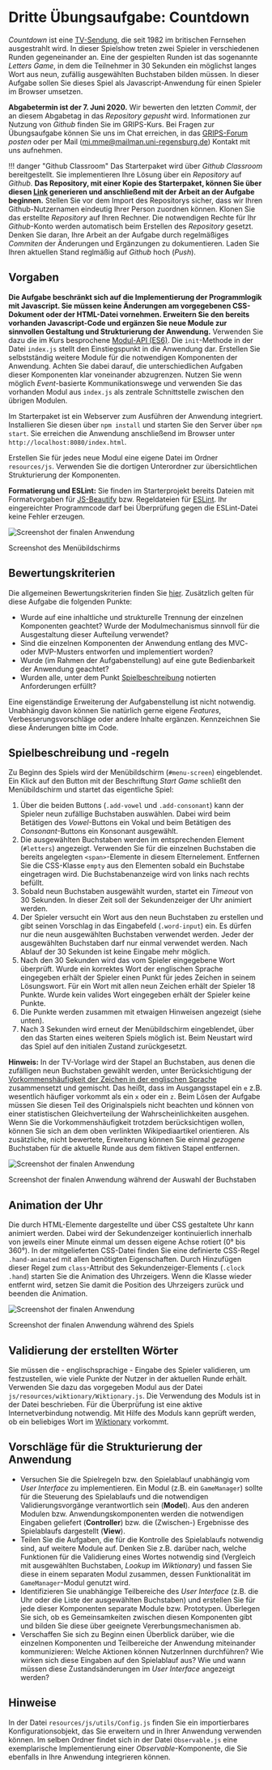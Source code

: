 # Dritte Übungsaufgabe: Countdown

*Countdown* ist eine [TV-Sendung](https://en.wikipedia.org/wiki/Countdown_(game_show)), die seit 1982 im britischen Fernsehen ausgestrahlt wird. In dieser Spielshow treten zwei Spieler in verschiedenen Runden gegeneinander an. Eine der gespielten Runden ist das sogenannte *Letters Game*, in dem die Teilnehmer in 30 Sekunden ein möglichst langes Wort aus neun, zufällig ausgewählten Buchstaben bilden müssen. In dieser Aufgabe sollen Sie dieses Spiel als Javascript-Anwendung für einen Spieler im Browser umsetzen. 

**Abgabetermin ist der 7. Juni 2020.** Wir bewerten den letzten *Commit*, der an diesem Abgabetag in das *Repository* *gepusht* wird. Informationen zur Nutzung von *Github* finden Sie im GRIPS-Kurs. Bei Fragen zur Übungsaufgabe können Sie uns im Chat erreichen, in das [GRIPS-Forum](https://elearning.uni-regensburg.de/course/view.php?id=40901) *posten* oder per Mail (mi.mme@mailman.uni-regensburg.de) Kontakt mit uns aufnehmen.

!!! danger "Github Classroom"
    Das Starterpaket wird über *Github Classroom* bereitgestellt. Sie implementieren Ihre Lösung über ein *Repository* auf *Github*. **Das Repository, mit einer Kopie des Starterpaket, können Sie über diesen [Link](https://classroom.github.com/a/C3H-gSPn) generieren und anschließend mit der Arbeit an der Aufgabe beginnen.**  Stellen Sie vor dem Import des Repositorys sicher, dass wir Ihren Github-Nutzernamen eindeutig Ihrer Person zuordnen können. Klonen Sie das erstellte *Repository*  auf Ihren Rechner. Die notwendigen Rechte für Ihr *Github*-Konto werden automatisch beim Erstellen des *Repository* gesetzt. Denken Sie daran, Ihre Arbeit an der Aufgabe durch regelmäßiges *Commiten* der Änderungen und Ergänzungen zu dokumentieren. Laden Sie Ihren aktuellen Stand reglmäßig auf *Github* hoch (*Push*). 

## Vorgaben

**Die Aufgabe beschränkt sich auf die Implementierung der Programmlogik mit Javascript. Sie müssen keine Änderungen am vorgegebenen CSS-Dokument oder der HTML-Datei vornehmen. Erweitern Sie den bereits vorhanden Javascript-Code und ergänzen Sie neue Module zur sinnvollen Gestaltung und Strukturierung der Anwendung.** Verwenden Sie dazu die im Kurs besprochene [Modul-API (ES6)](../../MME/03-Anwendungen-modularisieren/closures-and-module-pattern/#module-in-modernen-browsern-es6-module). Die `init`-Methode in der Datei `index.js` stellt den Einstiegspunkt in die Anwendung dar. Erstellen Sie selbstständig weitere Module für die notwendigen Komponenten der Anwendung. Achten Sie dabei darauf, die unterschiedlichen Aufgaben dieser Komponenten klar voneinander abzugrenzen. Nutzen Sie wenn möglich *Event*-basierte Kommunikationswege und verwenden Sie das vorhanden Modul aus `index.js` als zentrale Schnittstelle zwischen den übrigen Modulen. 

Im Starterpaket ist ein Webserver zum Ausführen der Anwendung integriert. Installieren Sie diesen über `npm install` und starten Sie den Server über `npm start`. Sie erreichen die Anwendung anschließend im Browser unter `http://localhost:8080/index.html`. 

Erstellen Sie für jedes neue Modul eine eigene Datei im Ordner `resources/js`. Verwenden Sie die dortigen Unterordner zur übersichtlichen Strukturierung der Komponenten.

**Formatierung und ESLint:** Sie finden im Starterprojekt bereits Dateien mit Formatvorgaben für [JS-Beautify](https://github.com/beautify-web/js-beautify) bzw. Regeldateien für [ESLint](http://eslint.org/). Ihr eingereichter Programmcode darf bei Überprüfung gegen die ESLint-Datei keine Fehler erzeugen. 

![Screenshot der finalen Anwendung](img/screenshot-start.png)

<div class="img-label">Screenshot des Menübildschirms</div>

## Bewertungskriterien

Die allgemeinen Bewertungskriterien finden Sie [hier](index.md). Zusätzlich gelten für diese Aufgabe die folgenden Punkte:

* Wurde auf eine inhaltliche und strukturelle Trennung der einzelnen Komponenten geachtet? Wurde der Modulmechanismus sinnvoll für die Ausgestaltung dieser Aufteilung verwendet?
* Sind die einzelnen Komponenten der Anwendung entlang des MVC- oder MVP-Musters entworfen und implementiert worden?
* Wurde (im Rahmen der Aufgabenstellung) auf eine gute Bedienbarkeit der Anwendung geachtet?
* Wurden alle, unter dem Punkt [Spielbeschreibung](#spielbeschreibung-und-regeln) notierten Anforderungen erfüllt?

Eine eigenständige Erweiterung der Aufgabenstellung ist nicht notwendig. Unabhängig davon können Sie natürlich gerne eigene *Features*, Verbesserungsvorschläge oder andere Inhalte ergänzen. Kennzeichnen Sie diese Änderungen bitte im Code.

## Spielbeschreibung und -regeln
Zu Beginn des Spiels wird der Menübildschirm (`#menu-screen`) eingeblendet. Ein Klick auf den Button mit der Beschriftung *Start Game* schließt den Menübildschirm und startet das eigentliche Spiel:

1. Über die beiden Buttons (`.add-vowel` und `.add-consonant`) kann der Spieler neun zufällige Buchstaben auswählen. Dabei wird beim Betätigen des *Vowel*-Buttons ein Vokal und beim Betätigen des *Consonant*-Buttons ein Konsonant ausgewählt.
2. Die ausgewählten Buchstaben werden im entsprechenden Element (`#letters`) angezeigt. Verwenden Sie für die einzelnen Buchstaben die bereits angelegten `<span>`-Elemente in diesem Elternelement. Entfernen Sie die CSS-Klasse `empty` aus den Elementen sobald ein Buchstabe eingetragen wird. Die Buchstabenanzeige wird von links nach rechts befüllt.
3. Sobald neun Buchstaben ausgewählt wurden, startet ein *Timeout* von 30 Sekunden. In dieser Zeit soll der Sekundenzeiger der Uhr animiert werden.
4. Der Spieler versucht ein Wort aus den neun Buchstaben zu erstellen und gibt seinen Vorschlag in das Eingabefeld (`.word-input`) ein. Es dürfen nur die neun ausgewählten Buchstaben verwendet werden. Jeder der ausgewählten Buchstaben darf nur einmal verwendet werden. Nach Ablauf der 30 Sekunden ist keine Eingabe mehr möglich.
5. Nach den 30 Sekunden wird das vom Spieler eingegebene Wort überprüft. Wurde ein korrektes Wort der englischen Sprache eingegeben erhält der Spieler einen Punkt für jedes Zeichen in seinem Lösungswort. Für ein Wort mit allen neun Zeichen erhält der Spieler 18 Punkte. Wurde kein valides Wort eingegeben erhält der Spieler keine Punkte.
6. Die Punkte werden zusammen mit etwaigen Hinweisen angezeigt (siehe unten).
7. Nach 3 Sekunden wird erneut der Menübildschirm eingeblendet, über den das Starten eines weiteren Spiels möglich ist. Beim Neustart wird das Spiel auf den initialen Zustand zurückgesetzt.

**Hinweis:** In der TV-Vorlage wird der Stapel an Buchstaben, aus denen die zufälligen neun Buchstaben gewählt werden, unter Berücksichtigung der [Vorkommenshäufigkeit der Zeichen in der englischen Sprache](https://en.wikipedia.org/wiki/Letter_frequency#Relative_frequencies_of_letters_in_the_English_language) zusammensetzt und gemischt. Das heißt, dass im Ausgangsstapel ein `e` z.B. wesentlich häufiger vorkommt als ein `x` oder ein `z`. Beim Lösen der Aufgabe müssen Sie diesen Teil des Originalspiels nicht beachten und können von einer statistischen Gleichverteilung der Wahrscheinlichkeiten ausgehen. Wenn Sie die Vorkommenshäufigkeit trotzdem berücksichtigen wollen, können Sie sich an dem oben verlinkten Wikipediaartikel orientieren. Als zusätzliche, nicht bewertete, Erweiterung können Sie einmal *gezogene* Buchstaben für die aktuelle Runde aus dem fiktiven Stapel entfernen.

![Screenshot der finalen Anwendung](img/screenshot-letter-input.png)

<div class="img-label">Screenshot der finalen Anwendung während der Auswahl der Buchstaben</div>

## Animation der Uhr
Die durch HTML-Elemente dargestellte und über CSS gestaltete Uhr kann animiert werden. Dabei wird der Sekundenzeiger kontinuierlich innerhalb von jeweils einer Minute einmal um dessen eigene Achse rotiert (0° bis 360°). In der mitgelieferten CSS-Datei finden Sie eine definierte CSS-Regel `.hand-animated` mit allen benötigten Eigenschaften. Durch Hinzufügen dieser Regel zum `class`-Attribut des Sekundenzeiger-Elements (`.clock .hand`) starten Sie die Animation des Uhrzeigers. Wenn die Klasse wieder entfernt wird, setzen Sie damit die Position des Uhrzeigers zurück und beenden die Animation.

![Screenshot der finalen Anwendung](img/screenshot-in-game.png)

<div class="img-label">Screenshot der finalen Anwendung während des Spiels</div>

## Validierung der erstellten Wörter
Sie müssen die - englischsprachige - Eingabe des Spieler validieren, um festzustellen, wie viele Punkte der Nutzer in der aktuellen Runde erhält. Verwenden Sie dazu das vorgegeben Modul aus der Datei `js/resources/wiktionary/Wiktionary.js`. Die Verwendung des Moduls ist in der Datei beschrieben. Für die Überprüfung ist eine aktive Internetverbindung notwendig. Mit Hilfe des Moduls kann geprüft werden, ob ein beliebiges Wort im [Wiktionary](https://en.wiktionary.org/wiki/Wiktionary:Main_Page) vorkommt. 

## Vorschläge für die Strukturierung der Anwendung

- Versuchen Sie die Spielregeln bzw. den Spielablauf unabhängig vom *User Interface* zu implementieren. Ein Modul (z.B. ein `GameManager`) sollte für die Steuerung des Spielablaufs und die notwendigen Validierungsvorgänge verantwortlich sein (**Model**). Aus den anderen Modulen bzw. Anwendungskomponenten werden die notwendigen Eingaben geliefert (**Controller**) bzw. die (Zwischen-) Ergebnisse des Spielablaufs dargestellt (**View**).
- Teilen Sie die Aufgaben, die für die Kontrolle des Spielablaufs notwendig sind, auf weitere Module auf. Denken Sie z.B. darüber nach, welche Funktionen für die Validierung eines Wortes notwendig sind (Vergleich mit ausgewählten Buchstaben, *Lookup* im *Wiktionary*) und fassen Sie diese in einem separaten Modul zusammen, dessen Funktionalität im `GameManager`-Modul genutzt wird.
- Identifizieren Sie unabhängige Teilbereiche des *User Interface* (z.B. die Uhr oder die Liste der ausgewählten Buchstaben) und erstellen Sie für jede dieser Komponenten separate Module bzw. Prototypen. Überlegen Sie sich, ob es Gemeinsamkeiten zwischen diesen Komponenten gibt und bilden Sie diese über geeignete Vererbungsmechanismen ab.
- Verschaffen Sie sich zu Beginn einen Überblick darüber, wie die einzelnen Komponenten und Teilbereiche der Anwendung miteinander kommunizieren: Welche Aktionen können NutzerInnen durchführen? Wie wirken sich diese Eingaben auf den Spielablauf aus? Wie und wann müssen diese Zustandsänderungen im *User Interface* angezeigt werden?

## Hinweise

In der Datei `resources/js/utils/Config.js` finden Sie ein importierbares Konfigurationsobjekt, das Sie erweitern und in Ihrer Anwendung verwenden können. Im selben Ordner findet sich in der Datei `Observable.js` eine exemplarische Implementierung einer *Observable*-Komponente, die Sie ebenfalls in Ihre Anwendung integrieren können.